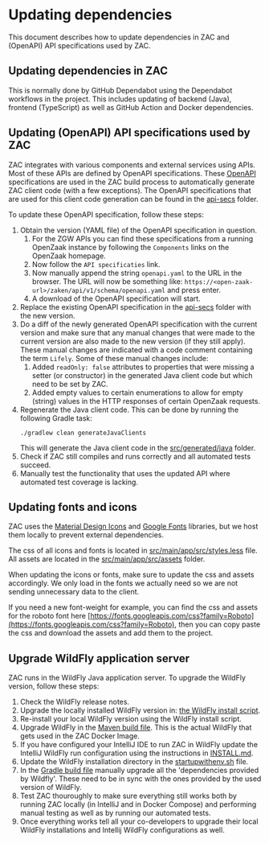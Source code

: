 # Updating dependencies

This document describes how to update dependencies in ZAC and (OpenAPI) API specifications used by ZAC.

## Updating dependencies in ZAC

This is normally done by GitHub Dependabot using the Dependabot workflows in the project.
This includes updating of backend (Java), frontend (TypeScript) as well as GitHub Action and Docker dependencies.

## Updating (OpenAPI) API specifications used by ZAC

ZAC integrates with various components and external services using APIs.
Most of these APIs are defined by OpenAPI specifications.
These [OpenAPI](https://www.openapis.org/) specifications are used in the ZAC build process to automatically generate ZAC client code
(with a few exceptions).
The OpenAPI specifications that are used for this client code generation can be found
in the [api-secs](../../src/main/resources/api-specs) folder.

To update these OpenAPI specification, follow these steps:

1. Obtain the version (YAML file) of the OpenAPI specification in question.
   1. For the ZGW APIs you can find these specifications from a running OpenZaak instance
by following the `Components` links on the OpenZaak homepage.
   2. Now follow the `API specificaties` link.
   3. Now manually append the string `openapi.yaml` to the URL in the browser. The URL will now be
something like: `https://<open-zaak-url>/zaken/api/v1/schema/openapi.yaml` and press enter.
   4. A download of the OpenAPI specification will start.
2. Replace the existing OpenAPI specification in the [api-secs](../../src/main/resources/api-specs) folder with the new version.
3. Do a diff of the newly generated OpenAPI specification with the current version and make sure that
any manual changes that were made to the current version are also made to the new version (if they still apply).
These manual changes are indicated with a code comment containing the term `Lifely`.
Some of these manual changes include:
   1. Added `readOnly: false` attributes to properties that were missing a setter (or constructor) in the generated
Java client code but which need to be set by ZAC.
   2. Added empty values to certain enumerations to allow for empty (string) values in the HTTP responses
of certain OpenZaak requests.
4. Regenerate the Java client code. This can be done by running the following Gradle task:
   ```shell
   ./gradlew clean generateJavaClients
   ```
   This will generate the Java client code in the [src/generated/java](../../src/generated/java) folder.
5. Check if ZAC still compiles and runs correctly and all automated tests succeed.
6. Manually test the functionality that uses the updated API where automated test coverage is lacking.

## Updating fonts and icons

ZAC uses the [Material Design Icons](https://materialdesignicons.com/) and [Google Fonts](https://fonts.google.com/) libraries, but we host them locally to prevent external dependencies.

The css of all icons and fonts is located in [src/main/app/src/styles.less](../../src/main/app/src/styles.less) file.
All assets are located in the [src/main/app/src/assets](../../src/main/app/src/assets) folder.

When updating the icons or fonts, make sure to update the css and assets accordingly. We only load in the fonts we actually need so we are not sending unnecessary data to the client.

If you need a new font-weight for example, you can find the css and assets for the roboto font here [https://fonts.googleapis.com/css?family=Roboto](https://fonts.googleapis.com/css?family=Roboto), then you can copy paste the css and download the assets and add them to the project.

## Upgrade WildFly application server

ZAC runs in the WildFly Java application server. To upgrade the WildFly version, follow these steps:

1. Check the WildFly release notes.
2. Upgrade the locally installed WildFly version in: [the WildFly install script](../../scripts/wildfly/install-wildfly.sh).
3. Re-install your local WildFly version using the WildFly install script.
4. Upgrade WildFly in the [Maven build file](../../pom.xml). This is the actual WildFly that gets
used in the ZAC Docker Image.
5. If you have configured your IntelliJ IDE to run ZAC in WildFly update the IntelliJ WildFly run configuration
using the instructions in [INSTALL.md](INSTALL.md).
6. Update the WildFly installation directory in the [startupwithenv.sh](../../startupwithenv.sh) file.
7. In the [Gradle build file](../../build.gradle.kts) manually upgrade all the 'dependencies provided by Wildfly'.
These need to be in sync with the ones provided by the used version of WildFly.
8. Test ZAC thouroughly to make sure everything still works both by running ZAC locally (in IntelliJ and in Docker Compose)
and performing manual testing as well as by running our automated tests.
9. Once everything works tell all your co-developers to upgrade their local WildFly installations and
Intellij WildFly configurations as well.
